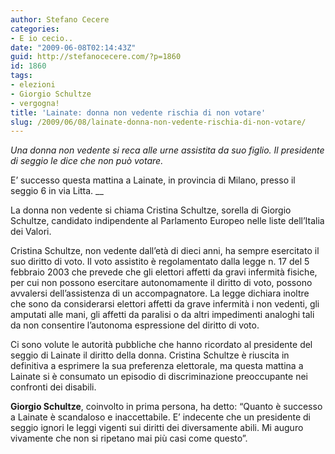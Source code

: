 ```yaml
---
author: Stefano Cecere
categories:
- E io cecio..
date: "2009-06-08T02:14:43Z"
guid: http://stefanocecere.com/?p=1860
id: 1860
tags:
- elezioni
- Giorgio Schultze
- vergogna!
title: 'Lainate: donna non vedente rischia di non votare'
slug: /2009/06/08/lainate-donna-non-vedente-rischia-di-non-votare/
---
```


_Una donna non vedente si reca alle urne assistita da suo figlio. Il presidente di seggio le dice che non può votare._

E’ successo questa mattina a Lainate, in provincia di Milano, presso il seggio 6 in via Litta. __

La donna non vedente si chiama Cristina Schultze, sorella di Giorgio Schultze, candidato indipendente al Parlamento Europeo nelle liste dell’Italia dei Valori.

Cristina Schultze, non vedente dall’età di dieci anni, ha sempre esercitato il suo diritto di voto. Il voto assistito è regolamentato dalla legge n. 17 del 5 febbraio 2003 che prevede che gli elettori affetti da gravi infermità fisiche, per cui non possono esercitare autonomamente il diritto di voto, possono avvalersi dell’assistenza di un accompagnatore. La legge dichiara inoltre che sono da considerarsi elettori affetti da grave infermità i non vedenti, gli amputati alle mani, gli affetti da paralisi o da altri impedimenti analoghi tali da non consentire l’autonoma espressione del diritto di voto.

Ci sono volute le autorità pubbliche che hanno ricordato al presidente del seggio di Lainate il diritto della donna. Cristina Schultze è riuscita in definitiva a esprimere la sua preferenza elettorale, ma questa mattina a Lainate si è consumato un episodio di discriminazione preoccupante nei confronti dei disabili.

**Giorgio Schultze**, coinvolto in prima persona, ha detto: “Quanto è successo a Lainate è scandaloso e inaccettabile. E’ indecente che un presidente di seggio ignori le leggi vigenti sui diritti dei diversamente abili. Mi auguro vivamente che non si ripetano mai più casi come questo”.